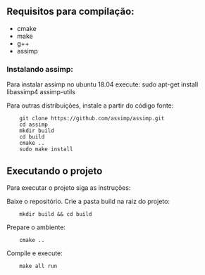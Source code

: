 ## Requisitos para compilação:
* cmake
* make
* g++
* assimp

### Instalando assimp:

Para instalar assimp no ubuntu 18.04 execute:
	sudo apt-get install libassimp4 assimp-utils

Para outras distribuições, instale a partir do código fonte:
```
	git clone https://github.com/assimp/assimp.git
	cd assimp
	mkdir build
	cd build
	cmake ..
	sudo make install
```

## Executando o projeto

Para executar o projeto siga as instruções:

Baixe o repositório.
Crie a pasta build na raiz do projeto:
```
    mkdir build && cd build
```

Prepare o ambiente:
```
    cmake ..
```

Compile e execute:
```
    make all run
```
